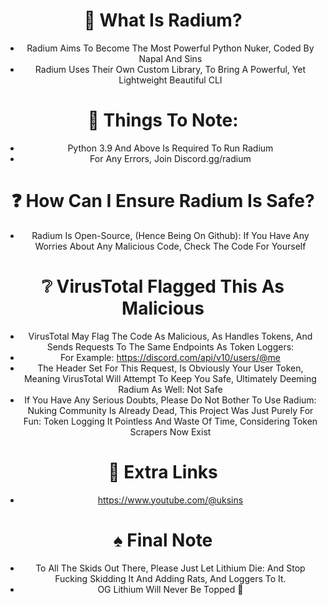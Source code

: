 <div align="center">
 

# 🌌 What Is Radium?

* Radium Aims To Become The Most Powerful Python Nuker, Coded By Napal And Sins
* Radium Uses Their Own Custom Library, To Bring A Powerful, Yet Lightweight Beautiful CLI

# 📌 Things To Note:

* Python 3.9 And Above Is Required To Run Radium
* For Any Errors, Join Discord.gg/radium

# ❓ How Can I Ensure Radium Is Safe?

* Radium Is Open-Source, (Hence Being On Github): If You Have Any Worries About Any Malicious Code, Check The Code For Yourself

# ❔ VirusTotal Flagged This As Malicious

* VirusTotal May Flag The Code As Malicious, As Handles Tokens, And Sends Requests To The Same Endpoints As Token Loggers:
* For Example: https://discord.com/api/v10/users/@me
* The Header Set For This Request, Is Obviously Your User Token, Meaning VirusTotal Will Attempt To Keep You Safe, Ultimately Deeming Radium As Well: Not Safe
* If You Have Any Serious Doubts, Please Do Not Bother To Use Radium: Nuking Community Is Already Dead, This Project Was Just Purely For Fun: Token Logging It Pointless And Waste Of Time, Considering Token Scrapers Now Exist

# 🔔 Extra Links

* https://www.youtube.com/@uksins

# ♠ Final Note

* To All The Skids Out There, Please Just Let Lithium Die: And Stop Fucking Skidding It And Adding Rats, And Loggers To It.
* OG Lithium Will Never Be Topped 🥊
